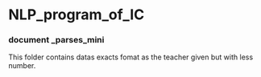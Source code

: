 # NLP_program_of_IC
### document _parses_mini
This folder contains datas exacts fomat as the teacher given but with less number. 
